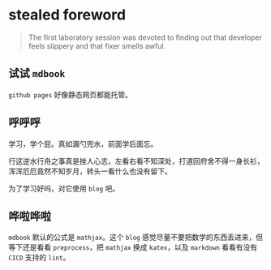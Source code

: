 # stealed foreword

> The first laboratory session was devoted to finding out that developer feels slippery and that fixer smells awful.

## 试试 `mdbook`

`github pages` 好像静态网页都能托管。

## 呼呼呼

学习，学个屁。真如漏勺兜水，前面学后面忘。

行这逆水行舟之事真是挫人心志，左看右看不知深处，打道回府舍不得一身长衫，浑浑厄厄竟然不知岁月，转头一看什么也没有留下。

为了学习好吗，对它使用 `blog` 吧。

## 哗啦哗啦

`mdbook` 默认的公式是 `mathjax`。这个 `blog` 感觉尽量不要把数学的东西丢进来，但等下还是看看 `preprocess`，把 `mathjax` 换成 `katex`，以及 `markdown` 看看有没有 `CICD` 支持的 `lint`。
